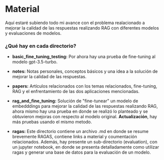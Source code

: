 # Material

Aquí estaré subiendo todo mi avance con el problema realacionado a mejorar la calidad de las respuestas realizando RAG con diferentes modelos y evaluaciones de modelos.

### ¿Qué hay en cada directorio?

* **basic_fine_tuning_testing:** Por ahora hay una prueba de fine-tuning al modelo gpt-3.5-turbo.

* **notes:** Notas personales, conceptos básicos y una idea a la solución de mejorar la calidad de las respuestas.

* **papers:** Artículos relacionados con los temas relacionados, fine-tuning, RAG y el enfrentamiento de las dos aplicaciones mencionadas.

* **rag_and_fine_tuning:** Solución de "fine-tunear" un modelo de embedddings para mejorar la calidad de las respuestas realizando RAG, ahora mismo hay una prueba en donde se realizó lo planteado y se obtuvieron mejoras con respecto al modelo original. **Actualización**, hay más pruebas usando el mismo metodo.

* **ragas:** Este directorio contiene un archivo .md en donde se resume brevemente RAGAS, contiene links a material y coumentación relacionados. Además, hay presente un sub-directorio (evaluation), con un jupyter notebook, en donde se presenta detalladamente como utilizar ragas y generar una base de datos para la evaluación de un modelo.